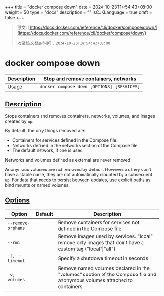 +++
title = "docker compose down"
date = 2024-10-23T14:54:43+08:00
weight = 50
type = "docs"
description = ""
isCJKLanguage = true
draft = false
+++

> 原文: [https://docs.docker.com/reference/cli/docker/compose/down/](https://docs.docker.com/reference/cli/docker/compose/down/)
>
> 收录该文档的时间：`2024-10-23T14:54:43+08:00`

# docker compose down

| Description | Stop and remove containers, networks       |
| :---------- | ------------------------------------------ |
| Usage       | `docker compose down [OPTIONS] [SERVICES]` |

## [Description](https://docs.docker.com/reference/cli/docker/compose/down/#description)

Stops containers and removes containers, networks, volumes, and images created by `up`.

By default, the only things removed are:

- Containers for services defined in the Compose file.
- Networks defined in the networks section of the Compose file.
- The default network, if one is used.

Networks and volumes defined as external are never removed.

Anonymous volumes are not removed by default. However, as they don’t have a stable name, they are not automatically mounted by a subsequent `up`. For data that needs to persist between updates, use explicit paths as bind mounts or named volumes.

## [Options](https://docs.docker.com/reference/cli/docker/compose/down/#options)

| Option             | Default | Description                                                  |
| ------------------ | ------- | ------------------------------------------------------------ |
| `--remove-orphans` |         | Remove containers for services not defined in the Compose file |
| `--rmi`            |         | Remove images used by services. "local" remove only images that don't have a custom tag ("local"\|"all") |
| `-t, --timeout`    |         | Specify a shutdown timeout in seconds                        |
| `-v, --volumes`    |         | Remove named volumes declared in the "volumes" section of the Compose file and anonymous volumes attached to containers |
